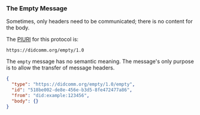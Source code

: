 ### The Empty Message

Sometimes, only headers need to be communicated; there is no content for the body.

The [PIURI](#protocol-identifier-uri) for this protocol is:

    https://didcomm.org/empty/1.0

The `empty` message has no semantic meaning. The message's only purpose is to allow the transfer of message headers. 

```JSON
{
  "type": "https://didcomm.org/empty/1.0/empty",
  "id": "518be002-de8e-456e-b3d5-8fe472477a86",
  "from": "did:example:123456",
  "body": {}
}
```